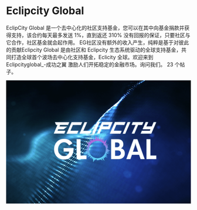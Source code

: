 # Eclipcity Global

EclipCity Global 是一个去中心化的社区支持基金，您可以在其中向基金捐款并获得支持，该合约每天最多发送 1%，直到返还 310%
没有回报的保证，只要社区与它合作，社区基金就会起作用。
EG社区没有额外的收入产生，纯粹是基于对彼此的贡献Eclipcity Global 是由社区和 Eclipcity 生态系统驱动的全球支持基金，共同打造全球首个波场去中心化支持基金，Eclicity 全球。欢迎来到 Eclipcityglobal_-成功之翼 激励人们开拓稳定的金融市场。询问我们。 23 个帖子。

![eclipcityglobal-dapp-high-risk-tron-image1_eaa1cdca3eaa23e4483f1a0101c65460](eclipcityglobal-dapp-high-risk-tron-image1_eaa1cdca3eaa23e4483f1a0101c65460.png)
